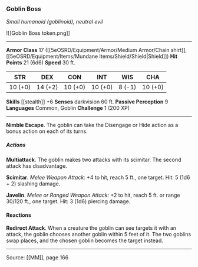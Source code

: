 ### Goblin Boss
_Small humanoid (goblinoid), neutral evil_

![[Goblin Boss token.png]]




---

**Armor Class** 17 ([[5eOSRD/Equipment/Armor/Medium Armor/Chain shirt]], [[5eOSRD/Equipment/Items/Mundane Items/Shield/Shield|Shield]])
**Hit Points** 21 (6d6)
**Speed** 30 ft.

| STR     | DEX     | CON     | INT     | WIS     | CHA     |
|---------|---------|---------|---------|---------|---------|
| 10 (+0) | 14 (+2) | 10 (+0) | 10 (+0) | 8 (-1) | 10 (+0) |

**Skills** [[stealth]] +6
**Senses** darkvision 60 ft.
**Passive Perception** 9
**Languages** Common, Goblin
**Challenge** 1 (200 XP)

---

**Nimble Escape**. The goblin can take the Disengage or Hide action as a bonus action on each of its turns.

##### Actions
**Multiattack**. The goblin makes two attacks with its scimitar. The second attack has disadvantage.

**Scimitar**. _Melee Weapon Attack:_ +4 to hit, reach 5 ft., one target. Hit: 5 (1d6 + 2) slashing damage.

**Javelin**. _Melee or Ranged Weapon Attack:_ +2 to hit, reach 5 ft. or range 30/120 ft., one target. Hit: 3 (1d6) piercing damage.

#### Reactions
**Redirect Attack**. When a creature the goblin can see targets it with an attack, the goblin chooses another goblin within 5 feet of it. The two goblins swap places, and the chosen goblin becomes the target instead.


---

Source: [[MM]], page 166
